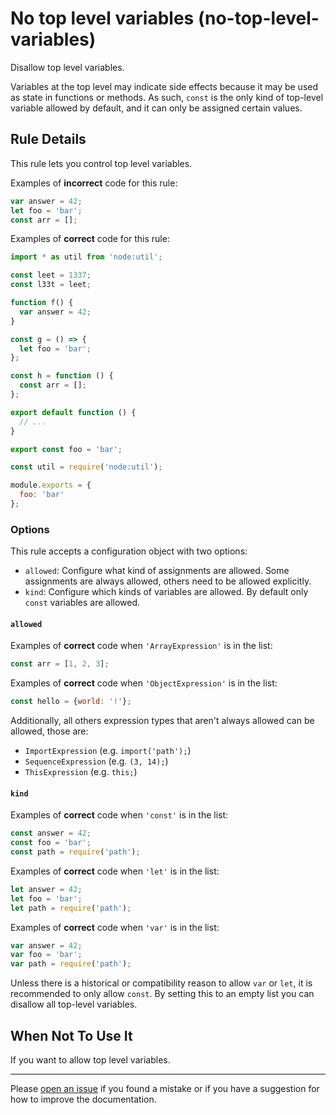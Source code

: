 <!-- SPDX-License-Identifier: CC-BY-4.0 -->

# No top level variables (no-top-level-variables)

Disallow top level variables.

Variables at the top level may indicate side effects because it may be used as
state in functions or methods. As such, `const` is the only kind of top-level
variable allowed by default, and it can only be assigned certain values.

## Rule Details

This rule lets you control top level variables.

Examples of **incorrect** code for this rule:

```javascript
var answer = 42;
let foo = 'bar';
const arr = [];
```

Examples of **correct** code for this rule:

```javascript
import * as util from 'node:util';

const leet = 1337;
const l33t = leet;

function f() {
  var answer = 42;
}

const g = () => {
  let foo = 'bar';
};

const h = function () {
  const arr = [];
};

export default function () {
  // ...
}

export const foo = 'bar';
```

```javascript
const util = require('node:util');

module.exports = {
  foo: 'bar'
};
```

### Options

This rule accepts a configuration object with two options:

- `allowed`: Configure what kind of assignments are allowed. Some assignments
  are always allowed, others need to be allowed explicitly.
- `kind`: Configure which kinds of variables are allowed. By default only
  `const` variables are allowed.

#### `allowed`

Examples of **correct** code when `'ArrayExpression'` is in the list:

```javascript
const arr = [1, 2, 3];
```

Examples of **correct** code when `'ObjectExpression'` is in the list:

```javascript
const hello = {world: '!'};
```

Additionally, all others expression types that aren't always allowed can be
allowed, those are:

- `ImportExpression` (e.g. `import('path');`)
- `SequenceExpression` (e.g. `(3, 14);`)
- `ThisExpression` (e.g. `this;`)

#### `kind`

Examples of **correct** code when `'const'` is in the list:

```javascript
const answer = 42;
const foo = 'bar';
const path = require('path');
```

Examples of **correct** code when `'let'` is in the list:

```javascript
let answer = 42;
let foo = 'bar';
let path = require('path');
```

Examples of **correct** code when `'var'` is in the list:

```javascript
var answer = 42;
var foo = 'bar';
var path = require('path');
```

Unless there is a historical or compatibility reason to allow `var` or `let`, it
is recommended to only allow `const`. By setting this to an empty list you can
disallow all top-level variables.

## When Not To Use It

If you want to allow top level variables.

---

Please [open an issue] if you found a mistake or if you have a suggestion for
how to improve the documentation.

[open an issue]: https://github.com/ericcornelissen/eslint-plugin-top/issues/new?labels=documentation&template=documentation.md
